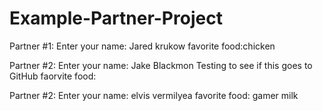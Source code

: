 # Example-Partner-Project

Partner #1: Enter your name: Jared krukow
favorite food:chicken

Partner #2: Enter your name: Jake Blackmon
Testing to see if this goes to GitHub
faorvite food:

Partner #2: Enter your name: elvis vermilyea
favorite food: gamer milk
